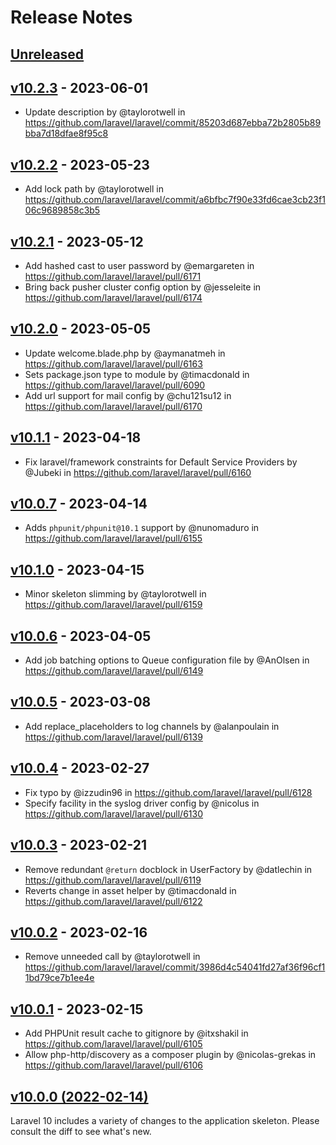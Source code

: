 # Release Notes

## [Unreleased](https://github.com/laravel/laravel/compare/v10.2.3...10.x)

## [v10.2.3](https://github.com/laravel/laravel/compare/v10.2.2...v10.2.3) - 2023-06-01

- Update description by @taylorotwell in https://github.com/laravel/laravel/commit/85203d687ebba72b2805b89bba7d18dfae8f95c8

## [v10.2.2](https://github.com/laravel/laravel/compare/v10.2.1...v10.2.2) - 2023-05-23

- Add lock path by @taylorotwell in https://github.com/laravel/laravel/commit/a6bfbc7f90e33fd6cae3cb23f106c9689858c3b5

## [v10.2.1](https://github.com/laravel/laravel/compare/v10.2.0...v10.2.1) - 2023-05-12

- Add hashed cast to user password by @emargareten in https://github.com/laravel/laravel/pull/6171
- Bring back pusher cluster config option by @jesseleite in https://github.com/laravel/laravel/pull/6174

## [v10.2.0](https://github.com/laravel/laravel/compare/v10.1.1...v10.2.0) - 2023-05-05

- Update welcome.blade.php by @aymanatmeh in https://github.com/laravel/laravel/pull/6163
- Sets package.json type to module by @timacdonald in https://github.com/laravel/laravel/pull/6090
- Add url support for mail config by @chu121su12 in https://github.com/laravel/laravel/pull/6170

## [v10.1.1](https://github.com/laravel/laravel/compare/v10.0.7...v10.1.1) - 2023-04-18

- Fix laravel/framework constraints for Default Service Providers by @Jubeki in https://github.com/laravel/laravel/pull/6160

## [v10.0.7](https://github.com/laravel/laravel/compare/v10.1.0...v10.0.7) - 2023-04-14

- Adds `phpunit/phpunit@10.1` support by @nunomaduro in https://github.com/laravel/laravel/pull/6155

## [v10.1.0](https://github.com/laravel/laravel/compare/v10.0.6...v10.1.0) - 2023-04-15

- Minor skeleton slimming by @taylorotwell in https://github.com/laravel/laravel/pull/6159

## [v10.0.6](https://github.com/laravel/laravel/compare/v10.0.5...v10.0.6) - 2023-04-05

- Add job batching options to Queue configuration file by @AnOlsen in https://github.com/laravel/laravel/pull/6149

## [v10.0.5](https://github.com/laravel/laravel/compare/v10.0.4...v10.0.5) - 2023-03-08

- Add replace_placeholders to log channels by @alanpoulain in https://github.com/laravel/laravel/pull/6139

## [v10.0.4](https://github.com/laravel/laravel/compare/v10.0.3...v10.0.4) - 2023-02-27

- Fix typo by @izzudin96 in https://github.com/laravel/laravel/pull/6128
- Specify facility in the syslog driver config by @nicolus in https://github.com/laravel/laravel/pull/6130

## [v10.0.3](https://github.com/laravel/laravel/compare/v10.0.2...v10.0.3) - 2023-02-21

- Remove redundant `@return` docblock in UserFactory by @datlechin in https://github.com/laravel/laravel/pull/6119
- Reverts change in asset helper by @timacdonald in https://github.com/laravel/laravel/pull/6122

## [v10.0.2](https://github.com/laravel/laravel/compare/v10.0.1...v10.0.2) - 2023-02-16

- Remove unneeded call by @taylorotwell in https://github.com/laravel/laravel/commit/3986d4c54041fd27af36f96cf11bd79ce7b1ee4e

## [v10.0.1](https://github.com/laravel/laravel/compare/v10.0.0...v10.0.1) - 2023-02-15

- Add PHPUnit result cache to gitignore by @itxshakil in https://github.com/laravel/laravel/pull/6105
- Allow php-http/discovery as a composer plugin by @nicolas-grekas in https://github.com/laravel/laravel/pull/6106

## [v10.0.0 (2022-02-14)](https://github.com/laravel/laravel/compare/v9.5.2...v10.0.0)

Laravel 10 includes a variety of changes to the application skeleton. Please consult the diff to see what's new.
